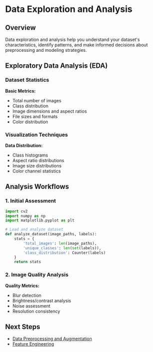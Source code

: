 # Data Exploration and Analysis

## Overview

Data exploration and analysis help you understand your dataset's characteristics, identify patterns, and make informed decisions about preprocessing and modeling strategies.

## Exploratory Data Analysis (EDA)

### Dataset Statistics

**Basic Metrics:**

- Total number of images
- Class distribution
- Image dimensions and aspect ratios
- File sizes and formats
- Color distribution

### Visualization Techniques

**Data Distribution:**

- Class histograms
- Aspect ratio distributions  
- Image size distributions
- Color channel statistics

## Analysis Workflows

### 1. Initial Assessment

```python
import cv2
import numpy as np
import matplotlib.pyplot as plt

# Load and analyze dataset
def analyze_dataset(image_paths, labels):
    stats = {
        'total_images': len(image_paths),
        'unique_classes': len(set(labels)),
        'class_distribution': Counter(labels)
    }
    return stats
```

### 2. Image Quality Analysis

**Quality Metrics:**

- Blur detection
- Brightness/contrast analysis
- Noise assessment
- Resolution consistency

## Next Steps

- [Data Preprocessing and Augmentation](./data-preprocessing-augmentation.md)
- [Feature Engineering](./feature-engineering.md)
